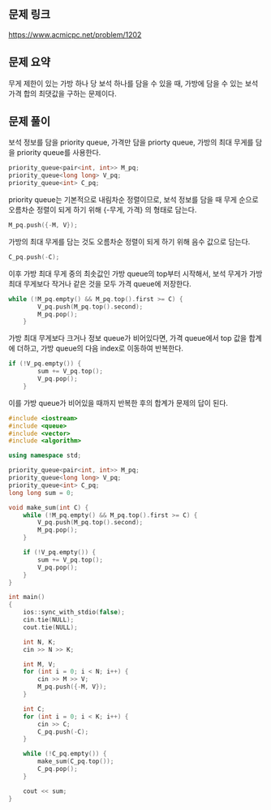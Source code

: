 ## 문제 링크
https://www.acmicpc.net/problem/1202

## 문제 요약
무게 제한이 있는 가방 하나 당 보석 하나를 담을 수 있을 때, 가방에 담을 수 있는 보석 가격 합의 최댓값을 구하는 문제이다.

## 문제 풀이
보석 정보를 담을 priority queue, 가격만 담을 priorty queue, 가방의 최대 무게를 담을 priority queue를 사용한다.
```C++
priority_queue<pair<int, int>> M_pq;
priority_queue<long long> V_pq;
priority_queue<int> C_pq;
```

priority queue는 기본적으로 내림차순 정렬이므로, 보석 정보를 담을 때 무게 순으로 오름차순 정렬이 되게 하기 위해 {-무게, 가격} 의 형태로 담는다.
```C++
M_pq.push({-M, V});
```

가방의 최대 무게를 담는 것도 오름차순 정렬이 되게 하기 위해 음수 값으로 담는다.
```C++
C_pq.push(-C);
```

이후 가방 최대 무게 중의 최솟값인 가방 queue의 top부터 시작해서, 보석 무게가 가방 최대 무게보다 작거나 같은 것을 모두 가격 queue에 저장한다. 
```C++
while (!M_pq.empty() && M_pq.top().first >= C) {
        V_pq.push(M_pq.top().second);
        M_pq.pop();
    }
```

가방 최대 무게보다 크거나 정보 queue가 비어있다면, 가격 queue에서 top 값을 합계에 더하고, 가방 queue의 다음 index로 이동하여 반복한다.
```C++
if (!V_pq.empty()) {
        sum += V_pq.top();
        V_pq.pop();
    }
```

이를 가방 queue가 비어있을 때까지 반복한 후의 합계가 문제의 답이 된다.


```C++
#include <iostream>
#include <queue>
#include <vector>
#include <algorithm>

using namespace std;

priority_queue<pair<int, int>> M_pq;
priority_queue<long long> V_pq;
priority_queue<int> C_pq;
long long sum = 0;

void make_sum(int C) {
    while (!M_pq.empty() && M_pq.top().first >= C) {
        V_pq.push(M_pq.top().second);
        M_pq.pop();
    }

    if (!V_pq.empty()) {
        sum += V_pq.top();
        V_pq.pop();
    }
}

int main()
{
    ios::sync_with_stdio(false);
	cin.tie(NULL);
	cout.tie(NULL);

	int N, K;
	cin >> N >> K;

	int M, V;
	for (int i = 0; i < N; i++) {
        cin >> M >> V;
        M_pq.push({-M, V});
	}

	int C;
	for (int i = 0; i < K; i++) {
        cin >> C;
        C_pq.push(-C);
	}

	while (!C_pq.empty()) {
        make_sum(C_pq.top());
        C_pq.pop();
	}

	cout << sum;
}

```
